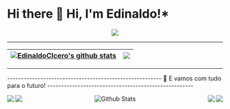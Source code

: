 # Hi there 👋 Hi, I'm Edinaldo!*

<p align="center">
  <img src="https://jonhnnyweslley.net/pt-br/blog/como-utilizar-ia-para-aumentar-sua-produtividade-em-programacao/tabnine_python_demo.gif">
</p>


-----

| <a href="https://github.com/EdinaldoCIcero/github-readme-stats"><img align="center" src="https://github-readme-stats.vercel.app/api?username=EdinaldoCIcero&show_icons=true&include_all_commits=true&theme=react&hide_border=true" alt="EdinaldoCIcero's github stats" /></a> | <a href="https://github.com/EdinaldoCIcero/github-readme-stats"><img align="center" src="https://github-readme-stats.vercel.app/api/top-langs/?username=EdinaldoCIcero&layout=compact&theme=react&hide_border=true" /></a> |
| ------------- | ------------- |
-----

-------------------------------------------------------- 🚀 E vamos com tudo para o futuro! -----------------------------------------------------

<a href="https://github.com/EdinaldoCIcero/WebPage_02_Tenis_Center">
  <img align="left" src="https://github-readme-stats.vercel.app/api/pin/?username=EdinaldoCIcero&repo=WebPage_02_Tenis_Center&theme=react&show_owner=True" />
</a>

<a href="https://github.com/EdinaldoCIcero/Ebook-Blender-MyAddon-Maker-Plus">
  <img align="right" src="https://github-readme-stats.vercel.app/api/pin/?username=EdinaldoCIcero&repo=Ebook-Blender-MyAddon-Maker-Plus&theme=react&show_owner=True" />
</a>

<a href="https://github.com/EdinaldoCIcero/Martiz-Map-Generator-Blender">
  <img align="left" src="https://github-readme-stats.vercel.app/api/pin/?username=EdinaldoCIcero&repo=Martiz-Map-Generator-Blender&theme=react&show_owner=True" />
</a>

<a href="https://github.com/EdinaldoCIcero/CliPy-Cloud-Plus-editor">
  <img align="right" src="https://github-readme-stats.vercel.app/api/pin/?username=EdinaldoCIcero&repo=CliPy-Cloud-Plus-editor&theme=react&show_owner=True" />
</a>


        
<p align="center">
        <img src="https://raw.githubusercontent.com/bornmay/bornmay/Update/svg/Bottom.svg" alt="Github Stats" />
</p>
